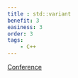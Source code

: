 ```yaml
---
title : std::variant
benefit: 3
easiness: 3
order: 3
tags:
    - C++
---
```


[Conference](docs/conferences/ben-deane--using-types-effectively)